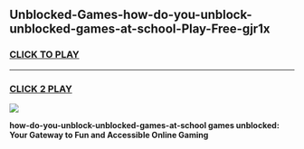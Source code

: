 
## Unblocked-Games-how-do-you-unblock-unblocked-games-at-school-Play-Free-gjr1x
<h3>
<a href="https://premium76.site?title=how-do-you-unblock-unblocked-games-at-school&ref=18A">CLICK TO PLAY</a></h3>
<hr>

<h3>
<a href="https://premium76.site?title=how-do-you-unblock-unblocked-games-at-school&ref=18A">CLICK 2 PLAY</a>
  
</h3>

<a href="https://premium76.site?title=how-do-you-unblock-unblocked-games-at-school&ref=18A"><img src="https://clearcache.store/games.png"></a>


**how-do-you-unblock-unblocked-games-at-school games unblocked: Your Gateway to Fun and Accessible Online Gaming**
